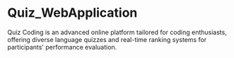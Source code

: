# Quiz_WebApplication
 Quiz Coding is an advanced online platform tailored for coding enthusiasts, offering diverse language quizzes and real-time ranking systems for participants' performance evaluation.
